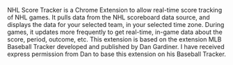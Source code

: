 NHL Score Tracker 
is a Chrome Extension to allow real-time score tracking of NHL games.  It pulls data from the NHL scoreboard data source, and displays the data for your selected team, in your selected time zone.  During games, it updates more frequently to get real-time, in-game data about the score, period, outcome, etc.  This extension is based on the extension MLB Baseball Tracker developed and published by Dan Gardiner. I have received express permission from Dan to base this extension on his Baseball Tracker.